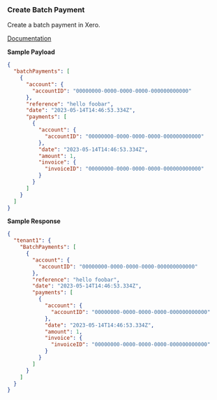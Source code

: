 ### Create Batch Payment

Create a batch payment in Xero.

[Documentation](https://xeroapi.github.io/xero-node/accounting/index.html#api-Accounting-createBankPayment)

**Sample Payload**

```json
{
  "batchPayments": [
    {
      "account": {
        "accountID": "00000000-0000-0000-0000-000000000000"
      },
      "reference": "hello foobar",
      "date": "2023-05-14T14:46:53.334Z",
      "payments": [
        {
          "account": {
            "accountID": "00000000-0000-0000-0000-000000000000"
          },
          "date": "2023-05-14T14:46:53.334Z",
          "amount": 1,
          "invoice": {
            "invoiceID": "00000000-0000-0000-0000-000000000000"
          }
        }
      ]
    }
  ]
}
```

**Sample Response**

```json
{
  "tenant1": {
    "BatchPayments": [
      {
        "account": {
          "accountID": "00000000-0000-0000-0000-000000000000"
        },
        "reference": "hello foobar",
        "date": "2023-05-14T14:46:53.334Z",
        "payments": [
          {
            "account": {
              "accountID": "00000000-0000-0000-0000-000000000000"
            },
            "date": "2023-05-14T14:46:53.334Z",
            "amount": 1,
            "invoice": {
              "invoiceID": "00000000-0000-0000-0000-000000000000"
            }
          }
        ]
      }
    ]
  }
}
```
